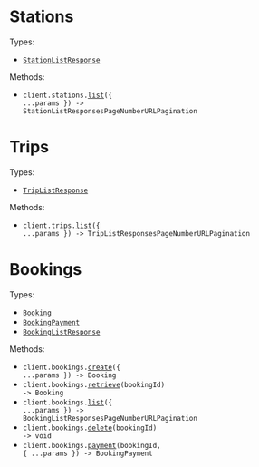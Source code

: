 # Stations

Types:

- <code><a href="./src/resources/stations.ts">StationListResponse</a></code>

Methods:

- <code title="get /stations">client.stations.<a href="./src/resources/stations.ts">list</a>({ ...params }) -> StationListResponsesPageNumberURLPagination</code>

# Trips

Types:

- <code><a href="./src/resources/trips.ts">TripListResponse</a></code>

Methods:

- <code title="get /trips">client.trips.<a href="./src/resources/trips.ts">list</a>({ ...params }) -> TripListResponsesPageNumberURLPagination</code>

# Bookings

Types:

- <code><a href="./src/resources/bookings.ts">Booking</a></code>
- <code><a href="./src/resources/bookings.ts">BookingPayment</a></code>
- <code><a href="./src/resources/bookings.ts">BookingListResponse</a></code>

Methods:

- <code title="post /bookings">client.bookings.<a href="./src/resources/bookings.ts">create</a>({ ...params }) -> Booking</code>
- <code title="get /bookings/{bookingId}">client.bookings.<a href="./src/resources/bookings.ts">retrieve</a>(bookingId) -> Booking</code>
- <code title="get /bookings">client.bookings.<a href="./src/resources/bookings.ts">list</a>({ ...params }) -> BookingListResponsesPageNumberURLPagination</code>
- <code title="delete /bookings/{bookingId}">client.bookings.<a href="./src/resources/bookings.ts">delete</a>(bookingId) -> void</code>
- <code title="post /bookings/{bookingId}/payment">client.bookings.<a href="./src/resources/bookings.ts">payment</a>(bookingId, { ...params }) -> BookingPayment</code>
